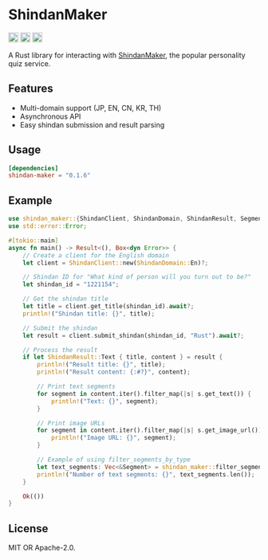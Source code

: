 # ShindanMaker

[<img alt="github" src="https://img.shields.io/badge/github-araea/shindan_maker-8da0cb?style=for-the-badge&labelColor=555555&logo=github" height="20">](https://github.com/araea/shindan-maker)
[<img alt="crates.io" src="https://img.shields.io/crates/v/shindan-maker.svg?style=for-the-badge&color=fc8d62&logo=rust" height="20">](https://crates.io/crates/shindan-maker)
[<img alt="docs.rs" src="https://img.shields.io/badge/docs.rs-shindan_maker-66c2a5?style=for-the-badge&labelColor=555555&logo=docs.rs" height="20">](https://docs.rs/shindan-maker)

A Rust library for interacting with [ShindanMaker](https://en.shindanmaker.com/), the popular personality quiz service.

## Features

- Multi-domain support (JP, EN, CN, KR, TH)
- Asynchronous API
- Easy shindan submission and result parsing

## Usage

```toml
[dependencies]
shindan-maker = "0.1.6"
```

## Example

```rust
use shindan_maker::{ShindanClient, ShindanDomain, ShindanResult, Segment};
use std::error::Error;

#[tokio::main]
async fn main() -> Result<(), Box<dyn Error>> {
    // Create a client for the English domain
    let client = ShindanClient::new(ShindanDomain::En)?;

    // Shindan ID for "What kind of person will you turn out to be?"
    let shindan_id = "1221154";

    // Get the shindan title
    let title = client.get_title(shindan_id).await?;
    println!("Shindan title: {}", title);

    // Submit the shindan
    let result = client.submit_shindan(shindan_id, "Rust").await?;

    // Process the result
    if let ShindanResult::Text { title, content } = result {
        println!("Result title: {}", title);
        println!("Result content: {:#?}", content);

        // Print text segments
        for segment in content.iter().filter_map(|s| s.get_text()) {
            println!("Text: {}", segment);
        }

        // Print image URLs
        for segment in content.iter().filter_map(|s| s.get_image_url()) {
            println!("Image URL: {}", segment);
        }

        // Example of using filter_segments_by_type
        let text_segments: Vec<&Segment> = shindan_maker::filter_segments_by_type(&content, "text");
        println!("Number of text segments: {}", text_segments.len());
    }

    Ok(())
}
```

## License

MIT OR Apache-2.0.
